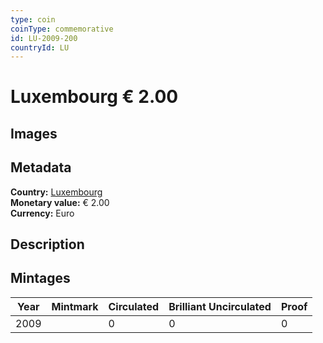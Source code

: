 ```yaml
---
type: coin
coinType: commemorative
id: LU-2009-200
countryId: LU
---
```


# Luxembourg € 2.00

## Images


## Metadata

**Country:** [Luxembourg](../../Countries/Luxembourg/index.md)\
**Monetary value:** € 2.00\
**Currency:** Euro

## Description


## Mintages

| Year | Mintmark | Circulated | Brilliant Uncirculated | Proof |
| ---- | -------- | ---------- | ---------------------- | ----- |
| 2009 |  | 0| 0 | 0 |
